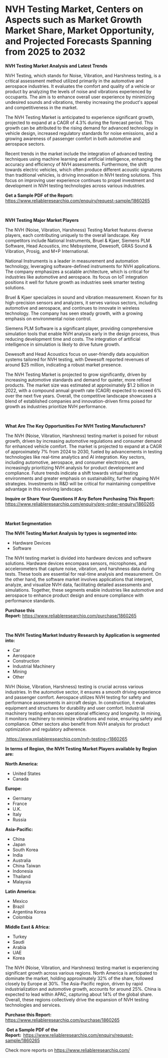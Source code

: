 <p><h1>NVH Testing Market, Centers on Aspects such as Market Growth Market Share, Market Opportunity, and Projected Forecasts Spanning from 2025 to 2032</h1></p><p><strong>NVH Testing Market Analysis and Latest Trends</strong></p>
<p><p>NVH Testing, which stands for Noise, Vibration, and Harshness testing, is a critical assessment method utilized primarily in the automotive and aerospace industries. It evaluates the comfort and quality of a vehicle or product by analyzing the levels of noise and vibrations experienced by occupants. The aim is to enhance overall user experience by minimizing undesired sounds and vibrations, thereby increasing the product's appeal and competitiveness in the market.</p><p>The NVH Testing Market is anticipated to experience significant growth, projected to expand at a CAGR of 4.3% during the forecast period. This growth can be attributed to the rising demand for advanced technology in vehicle design, increased regulatory standards for noise emissions, and a growing awareness of passenger comfort in both automotive and aerospace sectors. </p><p>Recent trends in the market include the integration of advanced testing techniques using machine learning and artificial intelligence, enhancing the accuracy and efficiency of NVH assessments. Furthermore, the shift towards electric vehicles, which often produce different acoustic signatures than traditional vehicles, is driving innovation in NVH testing solutions. This focus on improving user experience continues to propel investment and development in NVH testing technologies across various industries.</p></p>
<p><strong>Get a Sample PDF of the Report:&nbsp;</strong> <a href="https://www.reliableresearchiq.com/enquiry/request-sample/1860265?utm_campaign=2463&utm_medium=2&utm_source=Github&utm_content=ia&utm_term=08042025&utm_id=nvh-testing">https://www.reliableresearchiq.com/enquiry/request-sample/1860265</a></p>
<p>&nbsp;</p>
<p><strong>NVH Testing Major Market Players</strong></p>
<p><p>The NVH (Noise, Vibration, Harshness) Testing Market features diverse players, each contributing uniquely to the overall landscape. Key competitors include National Instruments, Bruel & Kjaer, Siemens PLM Software, Head Acoustics, imc Mebsysteme, Dewesoft, GRAS Sound & Vibration, Prosig, and M+P International.</p><p>National Instruments is a leader in measurement and automation technology, leveraging software-defined instruments for NVH applications. The company emphasizes a scalable architecture, which is critical for industries like automotive and aerospace. Its focus on IoT integration positions it well for future growth as industries seek smarter testing solutions.</p><p>Bruel & Kjaer specializes in sound and vibration measurement. Known for its high-precision sensors and analyzers, it serves various sectors, including automotive and aerospace, and continues to innovate in wireless technology. The company has seen steady growth, with a growing emphasis on environmental noise control.</p><p>Siemens PLM Software is a significant player, providing comprehensive simulation tools that enable NVH analysis early in the design process, thus reducing development time and costs. The integration of artificial intelligence in simulation is likely to drive future growth.</p><p>Dewesoft and Head Acoustics focus on user-friendly data acquisition systems tailored for NVH testing, with Dewesoft reported revenues of around $25 million, indicating a robust market presence.</p><p>The NVH Testing Market is projected to grow significantly, driven by increasing automotive standards and demand for quieter, more refined products. The market size was estimated at approximately $1.2 billion in 2022, with a compound annual growth rate (CAGR) expected to exceed 6% over the next five years. Overall, the competitive landscape showcases a blend of established companies and innovation-driven firms poised for growth as industries prioritize NVH performance.</p></p>
<p>&nbsp;</p>
<p><strong>What Are The Key Opportunities For NVH Testing Manufacturers?</strong></p>
<p><p>The NVH (Noise, Vibration, Harshness) testing market is poised for robust growth, driven by increasing automotive regulations and consumer demand for enhanced vehicle comfort. The market is projected to expand at a CAGR of approximately 7% from 2024 to 2030, fueled by advancements in testing technologies like real-time analytics and AI integration. Key sectors, including automotive, aerospace, and consumer electronics, are increasingly prioritizing NVH analysis for product development and compliance. Future trends indicate a shift towards virtual testing environments and greater emphasis on sustainability, further shaping NVH strategies. Investments in R&D will be critical for maintaining competitive advantage in this evolving landscape.</p></p>
<p><strong>Inquire or Share Your Questions If Any Before Purchasing This Report:</strong> <a href="https://www.reliableresearchiq.com/enquiry/pre-order-enquiry/1860265?utm_campaign=2463&utm_medium=2&utm_source=Github&utm_content=ia&utm_term=08042025&utm_id=nvh-testing">https://www.reliableresearchiq.com/enquiry/pre-order-enquiry/1860265</a></p>
<p>&nbsp;</p>
<p><strong>Market Segmentation</strong></p>
<p><strong>The NVH Testing Market Analysis by types is segmented into:</strong></p>
<p><ul><li>Hardware Devices</li><li>Software</li></ul></p>
<p><p>The NVH testing market is divided into hardware devices and software solutions. Hardware devices encompass sensors, microphones, and accelerometers that capture noise, vibration, and harshness data during tests. These tools are essential for real-time analysis and measurement. On the other hand, the software market involves applications that interpret, analyze, and visualize NVH data, facilitating detailed assessments and simulations. Together, these segments enable industries like automotive and aerospace to enhance product design and ensure compliance with performance standards.</p></p>
<p><strong>Purchase this Report:&nbsp;</strong><a href="https://www.reliableresearchiq.com/purchase/1860265?utm_campaign=2463&utm_medium=2&utm_source=Github&utm_content=ia&utm_term=08042025&utm_id=nvh-testing">https://www.reliableresearchiq.com/purchase/1860265</a></p>
<p>&nbsp;</p>
<p><strong>The NVH Testing Market Industry Research by Application is segmented into:</strong></p>
<p><ul><li>Car</li><li>Aerospace</li><li>Construction</li><li>Industrial Machinery</li><li>Mining</li><li>Other</li></ul></p>
<p><p>NVH (Noise, Vibration, Harshness) testing is crucial across various industries. In the automotive sector, it ensures a smooth driving experience and passenger comfort. Aerospace utilizes NVH testing for safety and performance assessments in aircraft design. In construction, it evaluates equipment and structures for durability and user comfort. Industrial machinery testing enhances operational efficiency and longevity. In mining, it monitors machinery to minimize vibrations and noise, ensuring safety and compliance. Other sectors also benefit from NVH analysis for product optimization and regulatory adherence.</p></p>
<p><a href="https://www.reliableresearchiq.com/nvh-testing-r1860265?utm_campaign=2463&utm_medium=2&utm_source=Github&utm_content=ia&utm_term=08042025&utm_id=nvh-testing">&nbsp;https://www.reliableresearchiq.com/nvh-testing-r1860265</a></p>
<p><strong>In terms of Region, the NVH Testing Market Players available by Region are:</strong></p>
<p>
    <p> <strong> North America: </strong>
        <ul>
            <li>United States</li>
            <li>Canada</li>
        </ul>
        </p> 
    <p> <strong> Europe: </strong>
        <ul>
            <li>Germany</li>
            <li>France</li>
            <li>U.K.</li>
            <li>Italy</li>
            <li>Russia</li>
        </ul>
        </p> 
    <p> <strong> Asia-Pacific: </strong>
        <ul>
            <li>China</li>
            <li>Japan</li>
            <li>South Korea</li>
            <li>India</li>
            <li>Australia</li>
            <li>China Taiwan</li>
            <li>Indonesia</li>
            <li>Thailand</li>
            <li>Malaysia</li>
        </ul>
        </p> 
    <p> <strong> Latin America: </strong>
        <ul>
            <li>Mexico</li>
            <li>Brazil</li>
            <li>Argentina Korea</li>
            <li>Colombia</li>
        </ul>
        </p> 
    <p> <strong> Middle East & Africa: </strong>
        <ul>
            <li>Turkey</li>
            <li>Saudi</li>
            <li>Arabia</li>
            <li>UAE</li>
            <li>Korea</li>
        </ul>
    </p>
    </p>
<p><p>The NVH (Noise, Vibration, and Harshness) testing market is experiencing significant growth across various regions. North America is anticipated to dominate the market, holding approximately 32% of the share, followed closely by Europe at 30%. The Asia-Pacific region, driven by rapid industrialization and automotive growth, accounts for around 25%. China is expected to lead within APAC, capturing about 14% of the global share. Overall, these regions collectively drive the expansion of NVH testing technologies and services.</p></p>
<p><strong>Purchase this Report: </strong><a href="https://www.reliableresearchiq.com/purchase/1860265?utm_campaign=2463&utm_medium=2&utm_source=Github&utm_content=ia&utm_term=08042025&utm_id=nvh-testing">https://www.reliableresearchiq.com/purchase/1860265</a></p>
<p>&nbsp;<strong>Get a Sample PDF of the Report:&nbsp;&nbsp;</strong><a href="https://www.reliableresearchiq.com/enquiry/request-sample/1860265?utm_campaign=2463&utm_medium=2&utm_source=Github&utm_content=ia&utm_term=08042025&utm_id=nvh-testing">https://www.reliableresearchiq.com/enquiry/request-sample/1860265</a></p>
<p><strong></strong></p>
<p>Check more reports on <a href="https://www.reliableresearchiq.com/?utm_campaign=2463&utm_medium=2&utm_source=Github&utm_content=ia&utm_term=08042025&utm_id=nvh-testing">https://www.reliableresearchiq.com/</a></p>